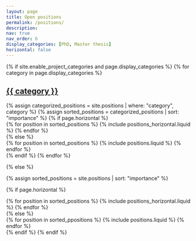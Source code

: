 ```yaml
---
layout: page
title: Open positions
permalink: /positions/
description: 
nav: true
nav_order: 6
display_categories: [PhD, Master thesis]
horizontal: false
---
```


<!-- pages/projects.md -->
<div class="projects">
{% if site.enable_project_categories and page.display_categories %}
  <!-- Display categorized projects -->
  {% for category in page.display_categories %}
  <a id="{{ category }}" href=".#{{ category }}">
    <h2 class="category">{{ category }}</h2>
  </a>
  {% assign categorized_positions = site.positions | where: "category", category %}
  {% assign sorted_positions = categorized_positions | sort: "importance" %}
  <!-- Generate cards for each project -->
  {% if page.horizontal %}
  <div class="container">
    <div class="row row-cols-1 row-cols-md-2">
    {% for position in sorted_positions %}
      {% include positions_horizontal.liquid %}
    {% endfor %}
    </div>
  </div>
  {% else %}
  <div class="row row-cols-1 row-cols-md-3">
    {% for position in sorted_positions %}
      {% include positions.liquid %}
    {% endfor %}
  </div>
  {% endif %}
  {% endfor %}

{% else %}

<!-- Display projects without categories -->

{% assign sorted_positions = site.positions | sort: "importance" %}

  <!-- Generate cards for each project -->

{% if page.horizontal %}

  <div class="container">
    <div class="row row-cols-1 row-cols-md-2">
    {% for position in sorted_positions %}
      {% include positions_horizontal.liquid %}
    {% endfor %}
    </div>
  </div>
  {% else %}
  <div class="row row-cols-1 row-cols-md-3">
    {% for position in sorted_ppositions %}
      {% include positions.liquid %}
    {% endfor %}
  </div>
  {% endif %}
{% endif %}
</div>
